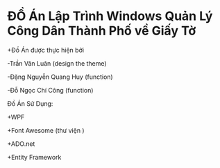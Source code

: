 # ĐỒ Án Lập Trình Windows Quản Lý Công Dân Thành Phố về Giấy Tờ


+Đồ Án được thực hiện bởi

-Trần Văn Luân (design the theme)


-Đặng Nguyễn Quang Huy (function)


-Đỗ Ngọc Chí Công (function)


Đồ Án Sử Dụng:

+WPF

+Font Awesome (thư viện )

+ADO.net

+Entity Framework

